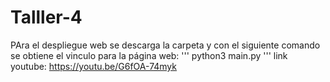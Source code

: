 # Talller-4

PAra el despliegue web se descarga la carpeta y con el siguiente comando se obtiene el vinculo para la página web:
'''
python3  main.py
'''
link youtube: https://youtu.be/G6fOA-74myk
